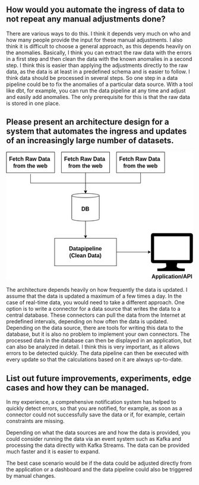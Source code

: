 ## How would you automate the ingress of data to not repeat any manual adjustments done?

There are various ways to do this. I think it depends very much on who and how many people provide the input for these manual adjustments. I also think it is difficult to choose a general approach, as this depends heavily on the anomalies. Basically, I think you can extract the raw data with the errors in a first step and then clean the data with the known anomalies in a second step. I think this is easier than applying the adjustments directly to the raw data, as the data is at least in a predefined schema and is easier to follow. 
I think data should be processed in several steps. So one step in a data pipeline could be to fix the anomalies of a particular data source. With a tool like dbt, for example, you can run the data pipeline at any time and adjust and easily add anomalies. The only prerequisite for this is that the raw data is stored in one place.


## Please present an architecture design for a system that automates the ingress and updates of an increasingly large number of datasets.

![](architecture.png "Architecture")

The architecture depends heavily on how frequently the data is updated. I assume that the data is updated a maximum of a few times a day. In the case of real-time data, you would need to take a different approach. One option is to write a connector for a data source that writes the data to a central database. These connectors can pull the data from the Internet at predefined intervals, depending on how often the data is updated. Depending on the data source, there are tools for writing this data to the database, but it is also no problem to implement your own connectors. The processed data in the database can then be displayed in an application, but can also be analyzed in detail. I think this is very important, as it allows errors to be detected quickly. The data pipeline can then be executed with every update so that the calculations based on it are always up-to-date.


## List out future improvements, experiments, edge cases and how they can be managed.


In my experience, a comprehensive notification system has helped to quickly detect errors, so that you are notified, for example, as soon as a connector could not successfully save the data or if, for example, certain constraints are missing.

Depending on what the data sources are and how the data is provided, you could consider running the data via an event system such as Kafka and processing the data directly with Kafka Streams. The data can be provided much faster and it is easier to expand.

The best case scenario would be if the data could be adjusted directly from the application or a dashboard and the data pipeline could also be triggered by manual changes.